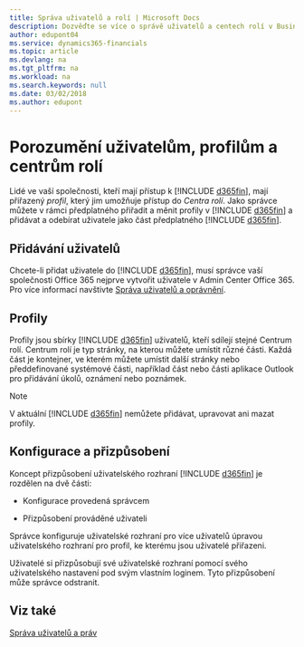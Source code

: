 ```yaml
---
title: Správa uživatelů a rolí | Microsoft Docs
description: Dozvěďte se více o správě uživatelů a centech rolí v Business Cental.
author: edupont04
ms.service: dynamics365-financials
ms.topic: article
ms.devlang: na
ms.tgt_pltfrm: na
ms.workload: na
ms.search.keywords: null
ms.date: 03/02/2018
ms.author: edupont
---
```

# <a name="understanding-users-profiles-and-role-centers"></a>Porozumění uživatelům, profilům a centrům rolí
Lidé ve vaší společnosti, kteří mají přístup k [!INCLUDE [d365fin](includes/d365fin_md.md)], mají přiřazený *profil*, který jim umožňuje přístup do *Centra rolí*. Jako správce můžete v rámci předplatného přiřadit a měnit profily v [!INCLUDE [d365fin](includes/d365fin_md.md)] a přidávat a odebírat uživatele jako část předplatného [!INCLUDE [d365fin](includes/d365fin_md.md)].  

## <a name="adding-users"></a>Přidávání uživatelů
Chcete-li přidat uživatele do [!INCLUDE [d365fin](includes/d365fin_md.md)], musí správce vaší společnosti Office 365 nejprve vytvořit uživatele v Admin Center Office 365. Pro více informací navštivte [Správa uživatelů a oprávnění](ui-how-users-permissions.md).  

## <a name="profiles"></a>Profily
Profily jsou sbírky [!INCLUDE [d365fin](includes/d365fin_md.md)] uživatelů, kteří sdílejí stejné Centrum rolí. Centrum rolí je typ stránky, na kterou můžete umístit různé části. Každá část je kontejner, ve kterém můžete umístit další stránky nebo předdefinované systémové části, například část nebo části aplikace Outlook pro přidávání úkolů, oznámení nebo poznámek.  

> [!NOTE]
>  V aktuální [!INCLUDE [d365fin](includes/d365fin_md.md)] nemůžete přidávat, upravovat ani mazat profily.  

## <a name="configuration-and-personalization"></a>Konfigurace a přizpůsobení
Koncept přizpůsobení uživatelského rozhraní [!INCLUDE [d365fin](includes/d365fin_md.md)] je rozdělen na dvě části:  

-   Konfigurace provedená správcem  

-   Přizpůsobení prováděné uživateli  

Správce konfiguruje uživatelské rozhraní pro více uživatelů úpravou uživatelského rozhraní pro profil, ke kterému jsou uživatelé přiřazeni.  

Uživatelé si přizpůsobují své uživatelské rozhraní pomocí svého uživatelského nastavení pod svým vlastním loginem. Tyto přizpůsobení může správce odstranit.  

## <a name="see-also"></a>Viz také  
[Správa uživatelů a práv](ui-how-users-permissions.md)  
<!-- [Customize the User Interface](../customize-the-user-interface.md)   
 [Security Overview](../Security%20Overview.md)-->

